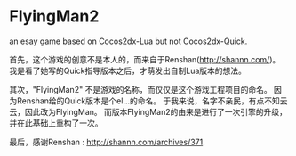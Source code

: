 # FlyingMan2
an esay game based on Cocos2dx-Lua but not Cocos2dx-Quick.

首先，这个游戏的创意不是本人的，而来自于Renshan(http://shannn.com/)。
我是看了她写的Quick指导版本之后，才萌发出自制Lua版本的想法。

其次，"FlyingMan2" 不是游戏的名称，而仅仅是这个游戏工程项目的命名。
因为Renshan给的Quick版本是个el...的命名。
于我来说，名字不亲民，有点不知云云，因此改为FlyingMan。
而版本FlyingMan2的由来是进行了一次引擎的升级，并在此基础上重构了一次。

最后，感谢Renshan : http://shannn.com/archives/371.
